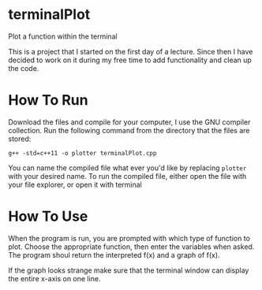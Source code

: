 # terminalPlot
Plot a function within the terminal

  This is a project that I started on the first day of a lecture. 
Since then I have decided to work on it during my free time to add
functionality and clean up the code.

# How To Run

Download the files and compile for your computer, I use the GNU compiler collection.
Run the following command from the directory that the files are stored:
```
g++ -std=c++11 -o plotter terminalPlot.cpp
```
You can name the compiled file what ever you'd like by replacing ```plotter``` with your desired name.
To run the compiled file, either open the file with your file explorer, or open it with terminal

# How To Use

When the program is run, you are prompted with which type of function to plot.
Choose the appropriate function, then enter the variables when asked.
The program shoul return the interpreted f(x) and a graph of f(x).

If the graph looks strange make sure that the terminal window can display the entire x-axis on one line.

